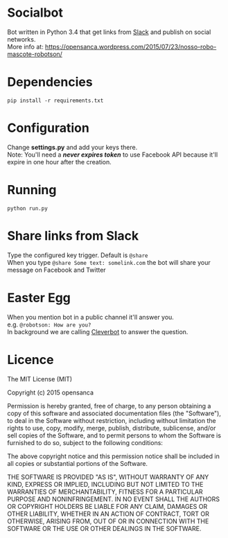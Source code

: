 # Socialbot
Bot written in Python 3.4 that get links from <a href="https://slack.com/" target="_blank">Slack</a> and publish on social networks.
<br>
More info at: https://opensanca.wordpress.com/2015/07/23/nosso-robo-mascote-robotson/

# Dependencies
`pip install -r requirements.txt`

# Configuration
Change <b>settings.py</b> and add your keys there.
<br>
Note: You'll need a <b><i>never expires token</i></b> to use Facebook API because it'll expire in one hour after the creation.

# Running
`python run.py`

# Share links from Slack
Type the configured key trigger. Default is `@share`
<br>
When you type `@share Some text: somelink.com` the bot will share your message on Facebook and Twitter

# Easter Egg
When you mention bot in a public channel it'll answer you.
<br>
e.g. `@robotson: How are you?`
<br>
In background we are calling <a href="http://www.cleverbot.com/" target="_blank">Cleverbot</a> to answer the question.

# Licence
The MIT License (MIT)

Copyright (c) 2015 opensanca

Permission is hereby granted, free of charge, to any person obtaining a copy
of this software and associated documentation files (the "Software"), to deal
in the Software without restriction, including without limitation the rights
to use, copy, modify, merge, publish, distribute, sublicense, and/or sell
copies of the Software, and to permit persons to whom the Software is
furnished to do so, subject to the following conditions:

The above copyright notice and this permission notice shall be included in all
copies or substantial portions of the Software.

THE SOFTWARE IS PROVIDED "AS IS", WITHOUT WARRANTY OF ANY KIND, EXPRESS OR
IMPLIED, INCLUDING BUT NOT LIMITED TO THE WARRANTIES OF MERCHANTABILITY,
FITNESS FOR A PARTICULAR PURPOSE AND NONINFRINGEMENT. IN NO EVENT SHALL THE
AUTHORS OR COPYRIGHT HOLDERS BE LIABLE FOR ANY CLAIM, DAMAGES OR OTHER
LIABILITY, WHETHER IN AN ACTION OF CONTRACT, TORT OR OTHERWISE, ARISING FROM,
OUT OF OR IN CONNECTION WITH THE SOFTWARE OR THE USE OR OTHER DEALINGS IN THE
SOFTWARE.
